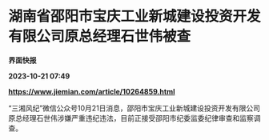 # 湖南省邵阳市宝庆工业新城建设投资开发有限公司原总经理石世伟被查
**界面快报**

**2023-10-21 07:49**

**https://www.jiemian.com/article/10264859.html**

“三湘风纪”微信公众号10月21日消息，邵阳市宝庆工业新城建设投资开发有限公司原总经理石世伟涉嫌严重违纪违法，目前正接受邵阳市纪委监委纪律审查和监察调查。